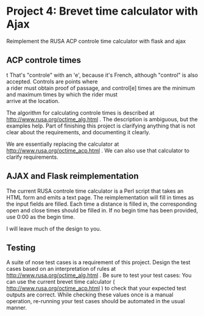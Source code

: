 # Project 4:  Brevet time calculator with Ajax

Reimplement the RUSA ACP controle time calculator with flask and ajax

## ACP controle times
t
That's "controle" with an 'e', because it's French, although "control"
is also accepted.  Controls are points where   
a rider must obtain proof of passage, and control[e] times are the
minimum and maximum times by which the rider must  
arrive at the location.   

The algorithm for calculating controle times is described at
http://www.rusa.org/octime_alg.html . The description is ambiguous,
but the examples help.  Part of finishing this project is clarifying
anything that is not clear about the requirements, and documenting it
clearly.  

We are essentially replacing the calculator at
http://www.rusa.org/octime_acp.html .  We can also use that calculator
to clarify requirements.   

## AJAX and Flask reimplementation

The current RUSA controle time calculator is a Perl script that takes
an HTML form and emits a text page. The reimplementation will fill in
times as the input fields are filled.  Each time a distance is filled
in, the corresponding open and close times should be filled in.   If
no begin time has been provided, use 0:00 as the begin time.  

I will leave much of the design to you.   

## Testing

A suite of nose test cases is a requirement of this project.  Design
the test cases based on an interpretation of rules at
http://www.rusa.org/octime_alg.html .  Be sure to test your test
cases:  You can use the current brevet time calculator (
http://www.rusa.org/octime_acp.html ) to check that your expected test
outputs are correct. While checking these values once is a manual
operation, re-running your test cases should be automated in the usual
manner. 
